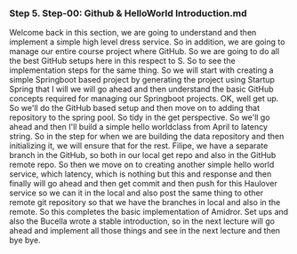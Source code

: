 
### Step 5. Step-00: Github & HelloWorld Introduction.md
Welcome back in this section, we are going to understand and then implement a simple high level dress service. So in addition, we are going to manage our entire course project where GitHub. So we are going to do all the best GitHub setups here in this respect to S. So to see the implementation steps for the same thing. So we will start with creating a simple Springboot based project by generating the project using Startup Spring that I will we will go ahead and then understand the basic GitHub concepts required for managing our Springboot projects. OK, well get up. So we'll do the GitHub based setup and then move on to adding that repository to the spring pool. So tidy in the get perspective. So we'll go ahead and then I'll build a simple hello worldclass from April to latency string. So in the step for when we are building the data repository and then initializing it, we will ensure that for the rest. Filipe, we have a separate branch in the GitHub, so both in our local get repo and also in the GitHub remote repo. So then we move on to creating another simple hello world service, which latency, which is nothing but this and response and then finally will go ahead and then get commit and then push for this Haulover service so we can it in the local and also post the same thing to other remote git repository so that we have the branches in local and also in the remote. So this completes the basic implementation of Amidror. Set ups and also the Bucella wrote a stable introduction, so in the next lecture will go ahead and implement all those things and see in the next lecture and then bye bye.  